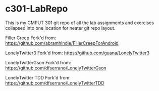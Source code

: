 # c301-LabRepo
This is my CMPUT 301 git repo of all the lab assignments and exercises collapsed into one location for neater git repo layout.

Filler Creep Fork'd from:
https://github.com/abramhindle/FillerCreepForAndroid

LonelyTwitter3 Fork'd from:
https://github.com/guana/LonelyTwitter3

LonelyTwitterGson Fork'd from:
https://github.com/dfserrano/LonelyTwitterGson

LonelyTwitter TDD Fork'd from:
https://github.com/dfserrano/LonelyTwitterTDD
